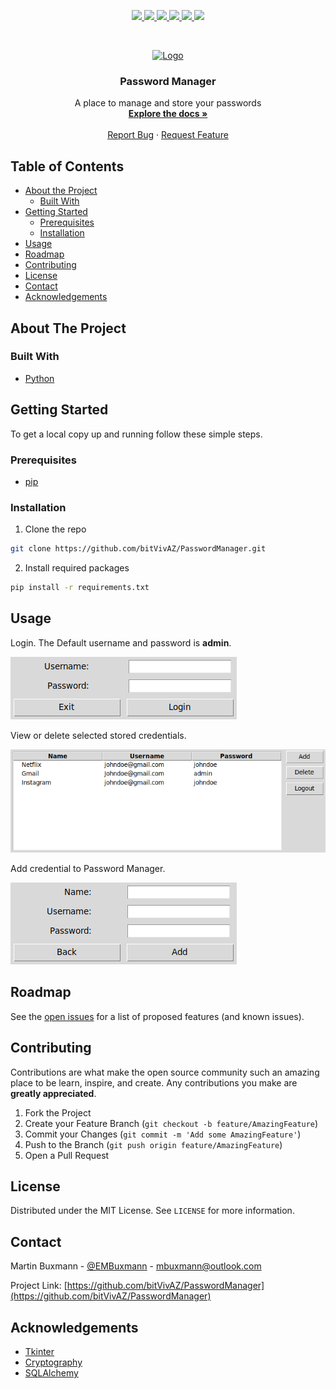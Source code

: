 
<p align="center">
  <a href="https://github.com/bitVivAZ/PasswordManager/graphs/contributors">
    <img src="https://img.shields.io/github/contributors/bitvivaz/PasswordManager.svg?style=flat-square">
  </a>
  <a href="https://github.com/bitVivAZ/PasswordManager/network/members">
    <img src="https://img.shields.io/github/forks/bitvivaz/PasswordManager.svg?style=flat-square">
  </a>
  <a href="https://github.com/bitVivAZ/PasswordManager/stargazers">
    <img src="https://img.shields.io/github/stars/bitvivaz/PasswordManager.svg?style=flat-square">
  </a>
  <a href="https://github.com/bitVivAZ/PasswordManager/repo/issues">
    <img src="https://img.shields.io/github/issues/bitvivaz/PasswordManager.svg?style=flat-square">
  </a>
  <a href="https://github.com/bitvivaz/PasswordManager/blob/master/LICENSE.txt">
    <img src="https://img.shields.io/github/license/bitvivaz/PasswordManager.svg?style=flat-square">
  </a>
  <a href="https://linkedin.com/in/mbuxmann">
    <img src="https://img.shields.io/badge/-LinkedIn-black.svg?style=flat-square&logo=linkedin&colorB=555">
  </a>
</p>


<!-- PROJECT LOGO -->
<br />
<p align="center">
  <a href="https://github.com/bitvivaz/PasswordManager">
    <img src="https://upload.wikimedia.org/wikipedia/commons/thumb/8/8c/Lock_font_awesome.svg/1200px-Lock_font_awesome.svg.png" alt="Logo" width="150" height="150">
  </a>

  <h3 align="center">Password Manager</h3>

  <p align="center">
    A place to manage and store your passwords
    <br />
    <a href="#table-of-contents"><strong>Explore the docs »</strong></a>
    <br />
    <br />
    <a href="https://github.com/bitvivaz/PasswordManager/issues">Report Bug</a>
    ·
    <a href="https://github.com/bitvivaz/PasswordManager/issues">Request Feature</a>
  </p>
</p>


<!-- TABLE OF CONTENTS -->
## Table of Contents

* [About the Project](#about-the-project)
  * [Built With](#built-with)
* [Getting Started](#getting-started)
  * [Prerequisites](#prerequisites)
  * [Installation](#installation)
* [Usage](#usage)
* [Roadmap](#roadmap)
* [Contributing](#contributing)
* [License](#license)
* [Contact](#contact)
* [Acknowledgements](#acknowledgements)



<!-- ABOUT THE PROJECT -->
## About The Project

### Built With

* [Python](https://www.python.org/)


<!-- GETTING STARTED -->
## Getting Started

To get a local copy up and running follow these simple steps.

### Prerequisites

* [pip](https://pypi.org/project/pip/)

### Installation

1. Clone the repo
```sh
git clone https://github.com/bitVivAZ/PasswordManager.git
```
2. Install required packages
```sh
pip install -r requirements.txt
```

<!-- USAGE EXAMPLES -->
## Usage

Login. The Default username and password is **admin**.
<p align="left">
  <img src="images/loginFrame.png">
</p>

View or delete selected stored credentials.
<p align="left">
  <img src="images/mainFrame.png">
</p>


Add credential to Password Manager.
<p align="left">
  <img src="images/addCredentialFrame.png">
</p>

<!-- ROADMAP -->
## Roadmap

See the [open issues](https://github.com/bitvivaz/PasswordManager/issues) for a list of proposed features (and known issues).



<!-- CONTRIBUTING -->
## Contributing

Contributions are what make the open source community such an amazing place to be learn, inspire, and create. Any contributions you make are **greatly appreciated**.

1. Fork the Project
2. Create your Feature Branch (`git checkout -b feature/AmazingFeature`)
3. Commit your Changes (`git commit -m 'Add some AmazingFeature'`)
4. Push to the Branch (`git push origin feature/AmazingFeature`)
5. Open a Pull Request



<!-- LICENSE -->
## License

Distributed under the MIT License. See `LICENSE` for more information.



<!-- CONTACT -->
## Contact

Martin Buxmann - [@EMBuxmann](https://twitter.com/EMBuxmann) - mbuxmann@outlook.com

Project Link: [https://github.com/bitVivAZ/PasswordManager](https://github.com/bitVivAZ/PasswordManager)



<!-- ACKNOWLEDGEMENTS -->
## Acknowledgements

* [Tkinter](https://docs.python.org/3/library/tk.html)
* [Cryptography](https://pypi.org/project/cryptography/)
* [SQLAlchemy](https://www.sqlalchemy.org/)


<!-- MARKDOWN LINKS & IMAGES -->
<!-- https://www.markdownguide.org/basic-syntax/#reference-style-links -->
[contributors-shield]: https://img.shields.io/github/contributors/bitvivaz/PasswordManager.svg?style=flat-square
[contributors-url]: https://github.com/bitVivAZ/PasswordManager/graphs/contributors
[forks-shield]: https://img.shields.io/github/forks/bitvivaz/PasswordManager.svg?style=flat-square
[forks-url]: https://github.com/bitVivAZ/PasswordManager/network/members
[stars-shield]: https://img.shields.io/github/stars/bitvivaz/PasswordManager.svg?style=flat-square
[stars-url]: https://github.com/bitVivAZ/PasswordManager/stargazers
[issues-shield]: https://img.shields.io/github/issues/bitvivaz/PasswordManager.svg?style=flat-square
[issues-url]: https://github.com/bitVivAZ/PasswordManager/repo/issues
[license-shield]: https://img.shields.io/github/license/bitvivaz/PasswordManager.svg?style=flat-square
[license-url]: https://github.com/bitvivaz/PasswordManager/blob/master/LICENSE.txt
[linkedin-shield]: https://img.shields.io/badge/-LinkedIn-black.svg?style=flat-square&logo=linkedin&colorB=555
[linkedin-url]: https://linkedin.com/in/mbuxmann

